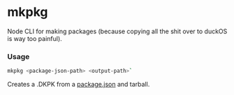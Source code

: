 # mkpkg
Node CLI for making packages (because copying all the shit over to duckOS is way too painful).
### Usage
```bash
mkpkg <package-json-path> <output-path>`
```
Creates a .DKPK from a [package.json](https://github.com/nicejs-is-cool/duckos-apps/blob/main/packages/duckpkg/README.md#packagejson-format) and tarball.
